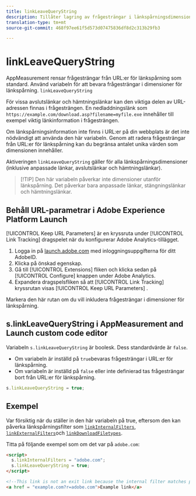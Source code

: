 ```yaml
---
title: linkLeaveQueryString
description: Tillåter lagring av frågesträngar i länkspårningsdimensioner.
translation-type: tm+mt
source-git-commit: 468f97ee61f5d573d07475836df8d2c313b29fb3

---
```



# linkLeaveQueryString

AppMeasurement rensar frågesträngar från URL:er för länkspårning som standard. Använd variabeln för att bevara frågesträngar i dimensioner för länkspårning. `linkLeaveQueryString`

För vissa avslutslänkar och hämtningslänkar kan den viktiga delen av URL-adressen finnas i frågesträngen. En nedladdningslänk som `https://example.com/download.asp?filename=myfile.exe` innehåller till exempel viktig länkinformation i frågesträngen.

Om länkspårningsinformation inte finns i URL:er på din webbplats är det inte nödvändigt att använda den här variabeln. Genom att radera frågesträngar från URL:er för länkspårning kan du begränsa antalet unika värden som dimensionen innehåller.

Aktiveringen `linkLeaveQueryString` gäller för alla länkspårningsdimensioner (inklusive anpassade länkar, avslutslänkar och hämtningslänkar).

> [!TIP] Den här variabeln påverkar inte dimensioner utanför länkspårning. Det påverkar bara anpassade länkar, stängningslänkar och hämtningslänkar.

## Behåll URL-parametrar i Adobe Experience Platform Launch

[!UICONTROL Keep URL Parameters] är en kryssruta under [!UICONTROL Link Tracking] dragspelet när du konfigurerar Adobe Analytics-tillägget.

1. Logga in på [launch.adobe.com](https://launch.adobe.com) med inloggningsuppgifterna för ditt AdobeID.
2. Klicka på önskad egenskap.
3. Gå till [!UICONTROL Extensions] fliken och klicka sedan på [!UICONTROL Configure] knappen under Adobe Analytics.
4. Expandera dragspelsfliken så att [!UICONTROL Link Tracking] kryssrutan visas [!UICONTROL Keep URL Parameters] .

Markera den här rutan om du vill inkludera frågesträngar i dimensioner för länkspårning.

## s.linkLeaveQueryString i AppMeasurement and Launch custom code editor

Variabeln `s.linkLeaveQueryString` är boolesk. Dess standardvärde är `false`.

* Om variabeln är inställd på `true`bevaras frågesträngar i URL:er för länkspårning.
* Om variabeln är inställd på `false` eller inte definierad tas frågesträngar bort från URL:er för länkspårning.

```js
s.linkLeaveQueryString = true;
```

## Exempel

Var försiktig när du ställer in den här variabeln på true, eftersom den kan påverka länkspårningsfilter som [`linkInternalFilters`](linkinternalfilters.md), [`linkExternalFilters`](linkexternalfilters.md)och [`linkDownloadFiletypes`](linkdownloadfiletypes.md).

Titta på följande exempel som om det var på `adobe.com`:

```html
<script>
  s.linkInternalFilters = "adobe.com";
  s.linkLeaveQueryString = true;
</script>

<!--This link is not an exit link because the internal filter matches part of the query string -->
<a href = "example.com?r=adobe.com">Example link</a>
```
